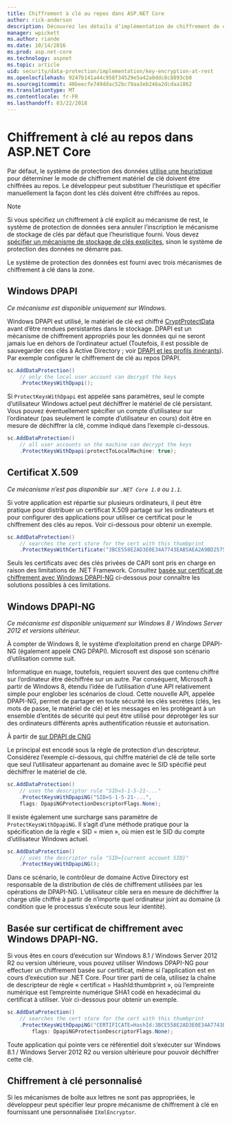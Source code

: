 ```yaml
---
title: Chiffrement à clé au repos dans ASP.NET Core
author: rick-anderson
description: Découvrez les détails d’implémentation de chiffrement de clé de Protection des données ASP.NET Core au repos.
manager: wpickett
ms.author: riande
ms.date: 10/14/2016
ms.prod: asp.net-core
ms.technology: aspnet
ms.topic: article
uid: security/data-protection/implementation/key-encryption-at-rest
ms.openlocfilehash: 9247b141a44c958f34529e5a42a0ddc8c8893cb0
ms.sourcegitcommit: 48beecfe749ddac52bc79aa3eb246a2dcdaa1862
ms.translationtype: MT
ms.contentlocale: fr-FR
ms.lasthandoff: 03/22/2018
---
```

# <a name="key-encryption-at-rest-in-aspnet-core"></a>Chiffrement à clé au repos dans ASP.NET Core

<a name="data-protection-implementation-key-encryption-at-rest"></a>

Par défaut, le système de protection des données [utilise une heuristique](xref:security/data-protection/configuration/default-settings) pour déterminer le mode de chiffrement matériel de clé doivent être chiffrées au repos. Le développeur peut substituer l’heuristique et spécifier manuellement la façon dont les clés doivent être chiffrées au repos.

> [!NOTE]
> Si vous spécifiez un chiffrement à clé explicit au mécanisme de rest, le système de protection de données sera annuler l’inscription le mécanisme de stockage de clés par défaut que l’heuristique fourni. Vous devez [spécifier un mécanisme de stockage de clés explicites](xref:security/data-protection/implementation/key-storage-providers#data-protection-implementation-key-storage-providers), sinon le système de protection des données ne démarre pas.

<a name="data-protection-implementation-key-encryption-at-rest-providers"></a>

Le système de protection des données est fourni avec trois mécanismes de chiffrement à clé dans la zone.

## <a name="windows-dpapi"></a>Windows DPAPI

*Ce mécanisme est disponible uniquement sur Windows.*

Windows DPAPI est utilisé, le matériel de clé est chiffré [CryptProtectData](https://msdn.microsoft.com/library/windows/desktop/aa380261(v=vs.85).aspx) avant d’être rendues persistantes dans le stockage. DPAPI est un mécanisme de chiffrement appropriés pour les données qui ne seront jamais lue en dehors de l’ordinateur actuel (Toutefois, il est possible de sauvegarder ces clés à Active Directory ; voir [DPAPI et les profils itinérants](https://support.microsoft.com/kb/309408/#6)). Par exemple configurer le chiffrement de clé au repos DPAPI.

```csharp
sc.AddDataProtection()
    // only the local user account can decrypt the keys
    .ProtectKeysWithDpapi();
```

Si `ProtectKeysWithDpapi` est appelée sans paramètres, seul le compte d’utilisateur Windows actuel peut déchiffrer le matériel de clé persistant. Vous pouvez éventuellement spécifier un compte d’utilisateur sur l’ordinateur (pas seulement le compte d’utilisateur en cours) doit être en mesure de déchiffrer la clé, comme indiqué dans l’exemple ci-dessous.

```csharp
sc.AddDataProtection()
    // all user accounts on the machine can decrypt the keys
    .ProtectKeysWithDpapi(protectToLocalMachine: true);
```

## <a name="x509-certificate"></a>Certificat X.509

*Ce mécanisme n’est pas disponible sur `.NET Core 1.0` ou `1.1`.*

Si votre application est répartie sur plusieurs ordinateurs, il peut être pratique pour distribuer un certificat X.509 partagé sur les ordinateurs et pour configurer des applications pour utiliser ce certificat pour le chiffrement des clés au repos. Voir ci-dessous pour obtenir un exemple.

```csharp
sc.AddDataProtection()
    // searches the cert store for the cert with this thumbprint
    .ProtectKeysWithCertificate("3BCE558E2AD3E0E34A7743EAB5AEA2A9BD2575A0");
```

Seuls les certificats avec des clés privées de CAPI sont pris en charge en raison des limitations de .NET Framework. Consultez [basée sur certificat de chiffrement avec Windows DPAPI-NG](#data-protection-implementation-key-encryption-at-rest-dpapi-ng) ci-dessous pour connaître les solutions possibles à ces limitations.

<a name="data-protection-implementation-key-encryption-at-rest-dpapi-ng"></a>

## <a name="windows-dpapi-ng"></a>Windows DPAPI-NG

*Ce mécanisme est disponible uniquement sur Windows 8 / Windows Server 2012 et versions ultérieur.*

À compter de Windows 8, le système d’exploitation prend en charge DPAPI-NG (également appelé CNG DPAPI). Microsoft est disposé son scénario d’utilisation comme suit.

   Informatique en nuage, toutefois, requiert souvent des que contenu chiffré sur l’ordinateur être déchiffrée sur un autre. Par conséquent, Microsoft à partir de Windows 8, étendu l’idée de l’utilisation d’une API relativement simple pour englober les scénarios de cloud. Cette nouvelle API, appelée DPAPI-NG, permet de partager en toute sécurité les clés secrètes (clés, les mots de passe, le matériel de clé) et les messages en les protégeant à un ensemble d’entités de sécurité qui peut être utilisé pour déprotéger les sur des ordinateurs différents après authentification réussie et autorisation.

   À partir de [sur DPAPI de CNG](https://msdn.microsoft.com/library/windows/desktop/hh706794(v=vs.85).aspx)

Le principal est encodé sous la règle de protection d’un descripteur. Considérez l’exemple ci-dessous, qui chiffre matériel de clé de telle sorte que seul l’utilisateur appartenant au domaine avec le SID spécifié peut déchiffrer le matériel de clé.

```csharp
sc.AddDataProtection()
    // uses the descriptor rule "SID=S-1-5-21-..."
    .ProtectKeysWithDpapiNG("SID=S-1-5-21-...",
    flags: DpapiNGProtectionDescriptorFlags.None);
```

Il existe également une surcharge sans paramètre de `ProtectKeysWithDpapiNG`. Il s’agit d’une méthode pratique pour la spécification de la règle « SID = mien », où mien est le SID du compte d’utilisateur Windows actuel.

```csharp
sc.AddDataProtection()
    // uses the descriptor rule "SID={current account SID}"
    .ProtectKeysWithDpapiNG();
```

Dans ce scénario, le contrôleur de domaine Active Directory est responsable de la distribution de clés de chiffrement utilisées par les opérations de DPAPI-NG. L’utilisateur cible sera en mesure de déchiffrer la charge utile chiffré à partir de n’importe quel ordinateur joint au domaine (à condition que le processus s’exécute sous leur identité).

## <a name="certificate-based-encryption-with-windows-dpapi-ng"></a>Basée sur certificat de chiffrement avec Windows DPAPI-NG.

Si vous êtes en cours d’exécution sur Windows 8.1 / Windows Server 2012 R2 ou version ultérieure, vous pouvez utiliser Windows DPAPI-NG pour effectuer un chiffrement basée sur certificat, même si l’application est en cours d’exécution sur .NET Core. Pour tirer parti de cela, utilisez la chaîne de descripteur de règle « certificat = HashId:thumbprint », où l’empreinte numérique est l’empreinte numérique SHA1 codé en hexadécimal du certificat à utiliser. Voir ci-dessous pour obtenir un exemple.

```csharp
sc.AddDataProtection()
    // searches the cert store for the cert with this thumbprint
    .ProtectKeysWithDpapiNG("CERTIFICATE=HashId:3BCE558E2AD3E0E34A7743EAB5AEA2A9BD2575A0",
        flags: DpapiNGProtectionDescriptorFlags.None);
```

Toute application qui pointe vers ce référentiel doit s’exécuter sur Windows 8.1 / Windows Server 2012 R2 ou version ultérieure pour pouvoir déchiffrer cette clé.

## <a name="custom-key-encryption"></a>Chiffrement à clé personnalisé

Si les mécanismes de boîte aux lettres ne sont pas appropriées, le développeur peut spécifier leur propre mécanisme de chiffrement à clé en fournissant une personnalisée `IXmlEncryptor`.
